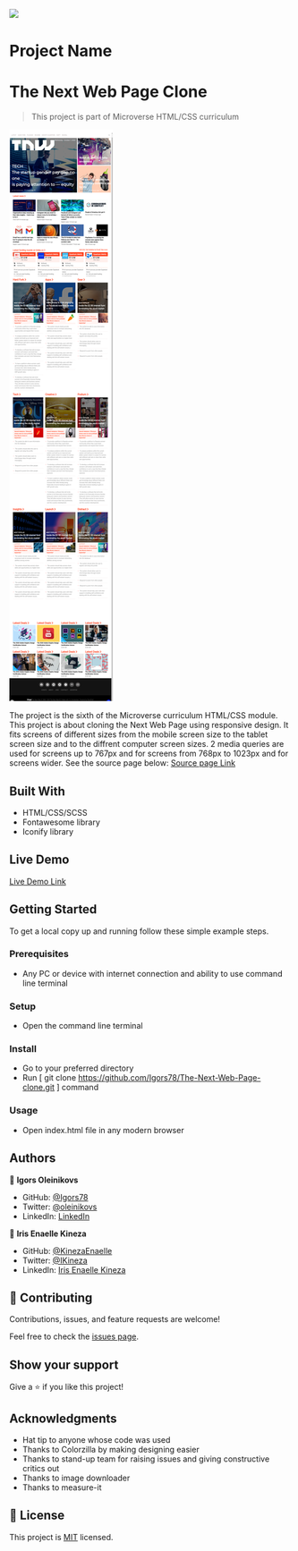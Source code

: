 ![](https://img.shields.io/badge/Microverse-blueviolet)

# Project Name

# The Next Web Page Clone

> This project is part of Microverse HTML/CSS curriculum

![screenshot](./assets/images/screenshot.png)

The project is the sixth of the Microverse curriculum HTML/CSS module.
This project is about cloning the Next Web Page using responsive design.
It fits screens of different sizes from the mobile screen size to the tablet screen size and to the diffrent computer screen sizes.
2 media queries are used for screens up to 767px and for screens from 768px to 1023px and for screens wider.
See the source page below:
[Source page Link](https://thenextweb.com/)

## Built With

- HTML/CSS/SCSS
- Fontawesome library
- Iconify library

## Live Demo

[Live Demo Link](https://igors78.github.io/The-Next-Web-Page-clone/)

## Getting Started

To get a local copy up and running follow these simple example steps.

### Prerequisites

- Any PC or device with internet connection and ability to use command line terminal

### Setup

- Open the command line terminal

### Install

- Go to your preferred directory
- Run [ git clone https://github.com/Igors78/The-Next-Web-Page-clone.git ] command

### Usage

- Open index.html file in any modern browser


## Authors

👤 **Igors Oleinikovs**

- GitHub: [@Igors78](https://github.com/Igors78)
- Twitter: [@oleinikovs](https://twitter.com/oleinikovs)
- LinkedIn: [LinkedIn](https://www.linkedin.com/in/igors-oleinikovs-17a10958/)

👤 **Iris Enaelle Kineza**

- GitHub: [@KinezaEnaelle](https://github.com/KinezaEnaelle)
- Twitter: [@IKineza](https://twitter.com/IKineza)
- LinkedIn: [Iris Enaelle Kineza](https://www.linkedin.com/in/iris-enaelle-kineza-25a676187/)

## 🤝 Contributing

Contributions, issues, and feature requests are welcome!

Feel free to check the [issues page](https://github.com/Igors78/The-Next-Web-Page-clone/issues).

## Show your support

Give a ⭐️ if you like this project!

## Acknowledgments

- Hat tip to anyone whose code was used
- Thanks to Colorzilla by making designing easier
- Thanks to stand-up team for raising issues and giving constructive critics out
- Thanks to image downloader
- Thanks to measure-it

## 📝 License

This project is [MIT](LICENCE) licensed.

